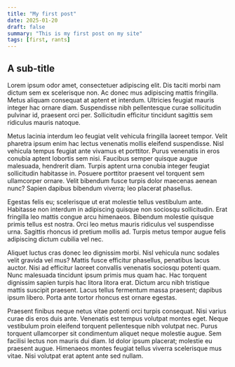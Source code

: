 ```yaml
---
title: "My first post"
date: 2025-01-20
draft: false
summary: "This is my first post on my site"
tags: [first, rants]
---
```


## A sub-title

Lorem ipsum odor amet, consectetuer adipiscing elit. Dis taciti morbi nam dictum sem ex scelerisque non. Ac donec mus adipiscing mattis fringilla. Metus aliquam consequat at aptent et interdum. Ultricies feugiat mauris integer hac ornare diam. Suspendisse nibh pellentesque curae sollicitudin pulvinar id, praesent orci per. Sollicitudin efficitur tincidunt sagittis sem ridiculus mauris natoque.

Metus lacinia interdum leo feugiat velit vehicula fringilla laoreet tempor. Velit pharetra ipsum enim hac lectus venenatis mollis eleifend suspendisse. Nisl vehicula tempus feugiat ante vivamus et porttitor. Purus venenatis in eros conubia aptent lobortis sem nisi. Faucibus semper quisque augue malesuada, hendrerit diam. Turpis aptent urna conubia integer feugiat sollicitudin habitasse in. Posuere porttitor praesent vel torquent sem ullamcorper ornare. Velit bibendum fusce turpis dolor maecenas aenean nunc? Sapien dapibus bibendum viverra; leo placerat phasellus.

Egestas felis eu; scelerisque ut erat molestie tellus vestibulum ante. Habitasse non interdum in adipiscing quisque non sociosqu sollicitudin. Erat fringilla leo mattis congue arcu himenaeos. Bibendum molestie quisque primis tellus est nostra. Orci leo metus mauris ridiculus vel suspendisse urna. Sagittis rhoncus id pretium mollis ad. Turpis metus tempor augue felis adipiscing dictum cubilia vel nec.

Aliquet luctus cras donec leo dignissim morbi. Nisl vehicula nunc sodales velit gravida vel mus? Mattis fusce efficitur phasellus, penatibus lacus auctor. Nisi ad efficitur laoreet convallis venenatis sociosqu potenti quam. Nunc malesuada tincidunt ipsum primis mus quam hac. Hac torquent dignissim sapien turpis hac litora litora erat. Dictum arcu nibh tristique mattis suscipit praesent. Lacus tellus fermentum massa praesent; dapibus ipsum libero. Porta ante tortor rhoncus est ornare egestas.

Praesent finibus neque netus vitae potenti orci turpis consequat. Nisi varius curae dis eros duis ante. Venenatis est tempus volutpat montes eget. Neque vestibulum proin eleifend torquent pellentesque nibh volutpat nec. Purus torquent ullamcorper sit condimentum aliquet neque molestie augue. Sem facilisi lectus non mauris dui diam. Id dolor ipsum placerat; molestie eu praesent augue. Himenaeos montes feugiat tellus viverra scelerisque mus vitae. Nisi volutpat erat aptent ante sed nullam.